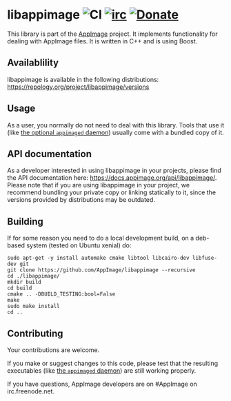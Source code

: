 # libappimage ![CI](https://github.com/AppImage/libappimage/workflows/CI/badge.svg) [![irc](https://img.shields.io/badge/IRC-%23AppImage%20on%20freenode-blue.svg)](https://webchat.freenode.net/?channels=AppImage) [![Donate](https://img.shields.io/badge/Donate-PayPal-green.svg)](https://www.paypal.com/cgi-bin/webscr?cmd=_s-xclick&hosted_button_id=ZT9CL8M5TJU72)

This library is part of the [AppImage](https://github.com/AppImage/appimagekit/) project. It implements functionality for dealing with AppImage files. It is written in C++ and is using Boost.

## Availablility

libappimage is available in the following distributions:
https://repology.org/project/libappimage/versions

## Usage

As a user, you normally do not need to deal with this library. Tools that use it (like [the optional `appimaged` daemon](https://github.com/AppImage/appimaged)) usually come with a bundled copy of it.

## API documentation

As a developer interested in using libappimage in your projects, please find the API documentation here:
https://docs.appimage.org/api/libappimage/. Please note that if you are using libappimage in your project, we recommend bundling your private copy or linking statically to it, since the versions provided by distributions may be outdated.

## Building

If for some reason you need to do a local development build, on a deb-based system (tested on Ubuntu xenial) do:

```
sudo apt-get -y install automake cmake libtool libcairo-dev libfuse-dev git
git clone https://github.com/AppImage/libappimage --recursive
cd ./libappimage/
mkdir build
cd build
cmake .. -DBUILD_TESTING:bool=False
make
sudo make install
cd ..
```

## Contributing

Your contributions are welcome.

If you make or suggest changes to this code, please test that the resulting executables (like [the `appimaged` daemon](https://github.com/AppImage/appimaged)) are still working properly.


If you have questions, AppImage developers are on #AppImage on irc.freenode.net.
